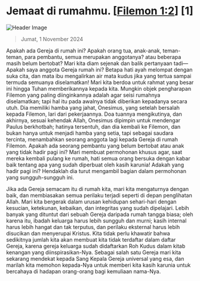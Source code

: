 
# Jemaat di rumahmu. [[Filemon 1:2](http://alkitab.sabda.org/?Filemon%201:2)] [1]

![Header Image](https://alkitab.app/slice/sunrise.jpg)

> Jumat, 1 November 2024

Apakah ada Gereja di rumah ini? Apakah orang tua, anak-anak, teman-teman, para pembantu, semua merupakan anggotanya? atau beberapa masih belum bertobat? Mari kita diam sejenak dan balik pertanyaan tadi—Apakah saya anggota Gereja rumah ini? Betapa hati ayah melompat dengan suka cita, dan mata ibu mengalirkan air mata kudus jika yang tertua sampai termuda semuanya diselamatkan! Mari kita berdoa untuk rahmat yang besar ini hingga Tuhan memberikannya kepada kita. Mungkin objek pengharapan Filemon yang paling diinginkannya adalah agar seisi rumahnya diselamatkan; tapi hal itu pada awalnya tidak diberikan kepadanya secara utuh. Dia memiliki hamba yang jahat, Onesimus, yang setelah bersalah kepada Filemon, lari dari pekerjaannya. Doa tuannya mengikutinya, dan akhirnya, sesuai kehendak Allah, Onesimus dipimpin untuk mendengar Paulus berkhotbah; hatinya tersentuh, dan dia kembali ke Filemon, dan bukan hanya untuk menjadi hamba yang setia, tapi sebagai saudara tercinta, menambahkan seorang anggota lagi kepada Gereja di rumah Filemon. Apakah ada seorang pembantu yang belum bertobat atau anak yang tidak hadir pagi ini? Mari membuat permohonan khusus agar, saat mereka kembali pulang ke rumah, hati semua orang bersuka dengan kabar baik tentang apa yang sudah diperbuat oleh kasih karunia! Adakah yang hadir pagi ini? Hendaklah dia turut mengambil bagian dalam permohonan yang sungguh-sungguh ini.

Jika ada Gereja semacam itu di rumah kita, mari kita mengaturnya dengan baik, dan membiasakan semua perilaku terjadi seperti di depan penglihatan Allah. Mari kita bergerak dalam urusan kehidupan sehari-hari dengan kesucian, ketekunan, kebaikan, dan integritas yang sudah dipelajari. Lebih banyak yang dituntut dari sebuah Gereja daripada rumah tangga biasa; oleh karena itu, ibadah keluarga harus lebih sungguh dan murni; kasih internal harus lebih hangat dan tak terputus, dan perilaku eksternal harus lebih disucikan dan menyerupai Kristus. Kita tidak perlu khawatir bahwa sedikitnya jumlah kita akan membuat kita tidak terdaftar dalam daftar Gereja, karena gereja keluarga sudah didaftarkan Roh Kudus dalam kitab kenangan yang diinspirasikan-Nya. Sebagai salah satu Gereja mari kita sekarang mendekat kepada Sang Kepala Gereja universal yang esa, dan marilah kita memohon kepada-Nya untuk memberi kita kasih karunia untuk bercahaya di hadapan orang-orang bagi kemuliaan nama-Nya.
    